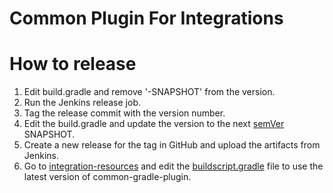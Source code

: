 # Common Plugin For Integrations

# How to release

1. Edit build.gradle and remove '-SNAPSHOT' from the version.
2. Run the Jenkins release job.
3. Tag the release commit with the version number.
4. Edit the build.gradle and update the version to the next [semVer](https://semver.org/) SNAPSHOT.
5. Create a new release for the tag in GitHub and upload the artifacts from Jenkins.
6. Go to [integration-resources](https://github.com/blackducksoftware/integration-resources/) and edit
   the [buildscript.gradle](https://github.com/blackducksoftware/integration-resources/blob/master/gradle_common/buildscript-dependencies.gradle) file to use the latest version of common-gradle-plugin.
